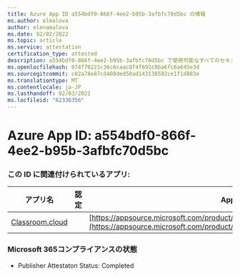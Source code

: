 ```yaml
---
title: Azure App ID a554bdf0-866f-4ee2-b95b-3afbfc70d5bc の情報
ms.author: elmalova
author: elenamalova
ms.date: 02/02/2022
ms.topic: article
ms.service: attestation
certification_type: attested
description: a554bdf0-866f-4ee2-b95b-3afbfc70d5bc で使用可能なすべてのセキュリティおよびコンプライアンス情報。
ms.openlocfilehash: 074f70221c36c6caac8f4f692c0ba6fc6a645e3d
ms.sourcegitcommit: c02a78e87cd408ded50ad143138502ce1f1d883e
ms.translationtype: MT
ms.contentlocale: ja-JP
ms.lasthandoff: 02/03/2022
ms.locfileid: "62336356"
---
```

# <a name="azure-app-id-a554bdf0-866f-4ee2-b95b-3afbfc70d5bc"></a>Azure App ID: a554bdf0-866f-4ee2-b95b-3afbfc70d5bc


### <a name="apps-associated-with-this-id"></a>この ID に関連付けられているアプリ:
| **アプリ名** | **認定** | **AppSource での表示** |
|--------------|---------------|-----------------------|
| [Classroom.cloud](https://docs.microsoft.com/microsoft-365-app-certification/forward/netsupportltd1595255396224.classroom_cloud) |  | [https://appsource.microsoft.com/product/office/netsupportltd1595255396224.classroom_cloud](https://appsource.microsoft.com/product/office/netsupportltd1595255396224.classroom_cloud) |

### <a name="microsoft-365-app-compliance-status"></a>Microsoft 365コンプライアンスの状態
- Publisher Attestaton Status: Completed
